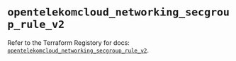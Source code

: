 # `opentelekomcloud_networking_secgroup_rule_v2`

Refer to the Terraform Registory for docs: [`opentelekomcloud_networking_secgroup_rule_v2`](https://www.terraform.io/docs/providers/opentelekomcloud/r/networking_secgroup_rule_v2).
